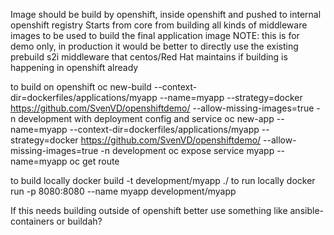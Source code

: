 Image should be build by openshift, inside openshift and pushed to internal openshift registry
Starts from core from building all kinds of middleware images to be used to build the final application image
NOTE: this is for demo only, in production it would be better to directly use the existing prebuild s2i middleware that centos/Red Hat maintains if building is happening in openshift already


to build on openshift
oc new-build --context-dir=dockerfiles/applications/myapp --name=myapp --strategy=docker  https://github.com/SvenVD/openshiftdemo/ --allow-missing-images=true -n development
with deployment config and service
oc new-app --name=myapp  --context-dir=dockerfiles/applications/myapp --strategy=docker https://github.com/SvenVD/openshiftdemo/ --allow-missing-images=true -n development
oc expose service myapp --name=myapp
oc get route

to build locally
docker build -t development/myapp ./
to run locally
docker run  -p 8080:8080 --name myapp development/myapp


If this needs building outside of openshift better use something like ansible-containers or buildah?